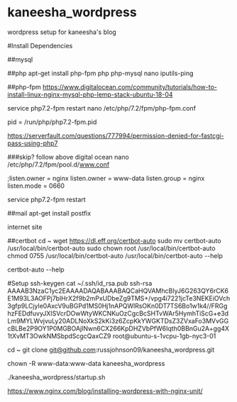 # kaneesha_wordpress
wordpress setup for kaneesha's blog

#Install Dependencies

##mysql


##php
apt-get install php-fpm php php-mysql nano iputils-ping


##php-fpm
https://www.digitalocean.com/community/tutorials/how-to-install-linux-nginx-mysql-php-lemp-stack-ubuntu-18-04

service php7.2-fpm restart
nano /etc/php/7.2/fpm/php-fpm.conf 

pid = /run/php/php7.2-fpm.pid


https://serverfault.com/questions/777994/permission-denied-for-fastcgi-pass-using-php7

###skip? follow above digital ocean
nano /etc/php/7.2/fpm/pool.d/www.conf 

;listen.owner = nginx
listen.owner = www-data
listen.group = nginx
listen.mode = 0660

service php7.2-fpm restart

##mail
apt-get install postfix

internet site


##certbot
cd ~
wget https://dl.eff.org/certbot-auto
sudo mv certbot-auto /usr/local/bin/certbot-auto
sudo chown root /usr/local/bin/certbot-auto
chmod 0755 /usr/local/bin/certbot-auto
/usr/local/bin/certbot-auto --help

certbot-auto --help

#Setup
ssh-keygen
cat ~/.ssh/id_rsa.pub 
ssh-rsa AAAAB3NzaC1yc2EAAAADAQABAAABAQCaHQVAMhcBIyJ6G263QY6rCK6E1M93L3AOFPj7blHrX2f9b2mPxUDbeZg9TMS+/vpg4i7221jcTe3NEKEiOVch3gfp9LCjyle0AxcV9uBGPd1MS0Hj1nAPQWlRsOKn0DT7TS6Bo1w1k4//FRGghzFEDdfuvyJXISVcrDOwWtyWKCNKuOzCgcBcSHTvWAr5HymhTiScG+e3dLm9MYLWvjvuLy20ADLNoXkS2kKi3z6ZcpKkYWGKTDsZ3ZVxaFo3MVvGGcBLBe2P9OY1P0MGBOAjINwn6CX266KpDHZVbPfW6Iqth0BBnGu2A+gg4X1tXvMT3OwkNMSbpdScgcQaxCZ9 root@ubuntu-s-1vcpu-1gb-nyc3-01

cd ~
git clone git@github.com:russjohnson09/kaneesha_wordpress.git

chown -R www-data:www-data kaneesha_wordpress


./kaneesha_wordpress/startup.sh




https://www.nginx.com/blog/installing-wordpress-with-nginx-unit/
